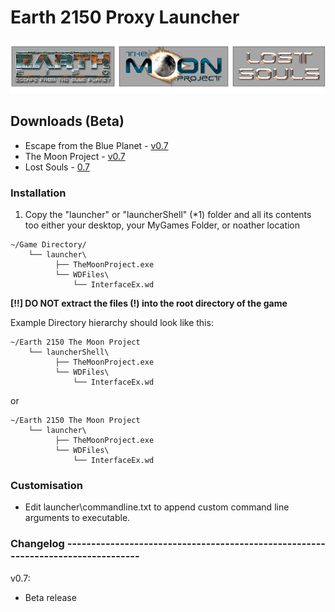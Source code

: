 # Earth 2150 Proxy Launcher
![logo](images/logo.png)

## Downloads (Beta)
* Escape from the Blue Planet - [v0.7](https://github.com/InsideEarth2150/ProxyLauncher/raw/main/Files/EarthProxyLauncher_EftBP_v0.7.zip)
* The Moon Project - [v0.7](https://github.com/InsideEarth2150/ProxyLauncher/raw/main/Files/EarthProxyLauncher_TMP_v0.7.zip)
* Lost Souls - [0.7](https://github.com/InsideEarth2150/ProxyLauncher/raw/main/Files/EarthProxyLauncher_LS_v0.7.zip)


### Installation

1. Copy the "launcher" or "launcherShell" (*1) folder and all its contents
   too either your desktop, your MyGames Folder, or noather location
```
~/Game Directory/
 	└── launcher\
	      ├── TheMoonProject.exe
	      └── WDFiles\
		      └── InterfaceEx.wd
```
**[!!] DO NOT extract the files (!) into the root directory of the game**


Example Directory hierarchy should look like this:
```
~/Earth 2150 The Moon Project
   	└── launcherShell\
	      ├── TheMoonProject.exe
	      └── WDFiles\
		      └── InterfaceEx.wd
```
or 
```
~/Earth 2150 The Moon Project
   	└── launcher\
	      ├── TheMoonProject.exe
	      └── WDFiles\
		      └── InterfaceEx.wd
```

### Customisation

+ Edit launcher\commandline.txt to append custom command line arguments to executable.


### Changelog ---------------------------------------------------------------------------------

v0.7:
- Beta release